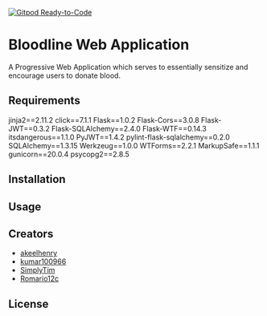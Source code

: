[![Gitpod Ready-to-Code](https://img.shields.io/badge/Gitpod-Ready--to--Code-blue?logo=gitpod)](https://gitpod.io/#https://github.com/SimplyTim/Bloodline-Web-App) 

# Bloodline Web Application
A Progressive Web Application which serves to essentially sensitize and encourage users to donate blood.

## Requirements
jinja2==2.11.2
click==7.1.1
Flask==1.0.2
Flask-Cors==3.0.8
Flask-JWT==0.3.2
Flask-SQLAlchemy==2.4.0
Flask-WTF==0.14.3
itsdangerous==1.1.0
PyJWT==1.4.2
pylint-flask-sqlalchemy==0.2.0
SQLAlchemy==1.3.15
Werkzeug==1.0.0
WTForms==2.2.1
MarkupSafe==1.1.1
gunicorn==20.0.4
psycopg2==2.8.5

## Installation



## Usage




## Creators
* [akeelhenry](https://github.com/akeelhenry)
* [kumar100966](https://github.com/kumar100966)
* [SimplyTim](https://github.com/SimplyTim)
* [Romario12c](https://github.com/Romario12c)



## License
